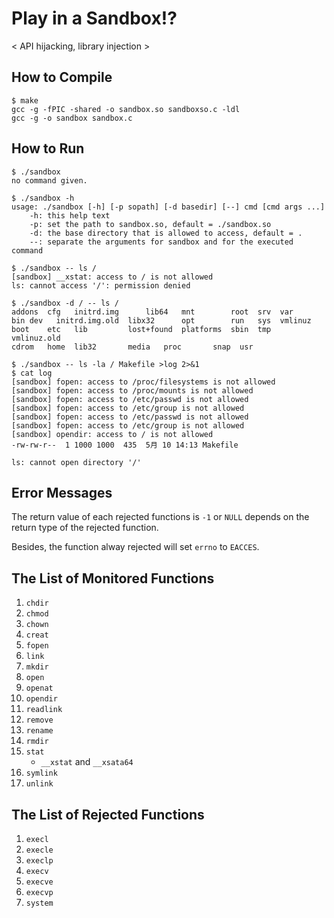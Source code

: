 # Play in a Sandbox!?
< API hijacking, library injection >

## How to Compile
``` shell
$ make
gcc -g -fPIC -shared -o sandbox.so sandboxso.c -ldl
gcc -g -o sandbox sandbox.c
```

## How to Run
```shell
$ ./sandbox
no command given.

$ ./sandbox -h
usage: ./sandbox [-h] [-p sopath] [-d basedir] [--] cmd [cmd args ...]
	-h: this help text
	-p: set the path to sandbox.so, default = ./sandbox.so
	-d: the base directory that is allowed to access, default = .
	--: separate the arguments for sandbox and for the executed command

$ ./sandbox -- ls /
[sandbox] __xstat: access to / is not allowed
ls: cannot access '/': permission denied

$ ./sandbox -d / -- ls /
addons	cfg   initrd.img      lib64	  mnt	     root  srv	var
bin	dev   initrd.img.old  libx32	  opt	     run   sys	vmlinuz
boot	etc   lib	      lost+found  platforms  sbin  tmp	vmlinuz.old
cdrom	home  lib32	      media	  proc	     snap  usr

$ ./sandbox -- ls -la / Makefile >log 2>&1
$ cat log
[sandbox] fopen: access to /proc/filesystems is not allowed
[sandbox] fopen: access to /proc/mounts is not allowed
[sandbox] fopen: access to /etc/passwd is not allowed
[sandbox] fopen: access to /etc/group is not allowed
[sandbox] fopen: access to /etc/passwd is not allowed
[sandbox] fopen: access to /etc/group is not allowed
[sandbox] opendir: access to / is not allowed
-rw-rw-r--  1 1000 1000  435  5月 10 14:13 Makefile

ls: cannot open directory '/'

```

## Error Messages
The return value of each rejected functions is `-1` or `NULL` depends on the return type of the rejected function.

Besides, the function alway rejected will set `errno` to `EACCES`.

## The List of Monitored Functions
1. `chdir`
2. `chmod`
3. `chown`
4. `creat`
5. `fopen`
6. `link`
7. `mkdir`
8. `open`
9. `openat`
11. `opendir`
12. `readlink`
13. `remove`
14. `rename`
15. `rmdir`
16. `stat`
    * `__xstat` and `__xsata64`
17. `symlink`
18. `unlink`

## The List of Rejected Functions
1. `execl`
2. `execle`
3. `execlp`
4. `execv`
5. `execve`
6. `execvp`
7. `system`
